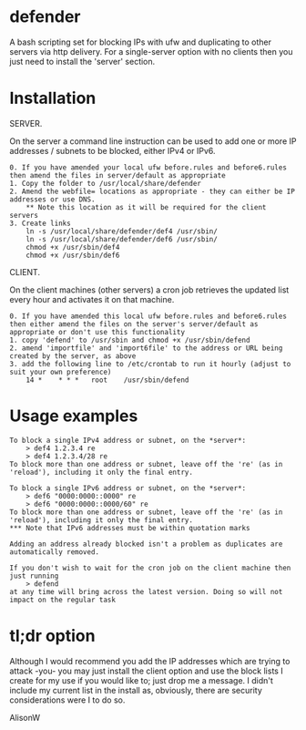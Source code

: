 # defender
A bash scripting set for blocking IPs with ufw and duplicating to other servers via http delivery. For a single-server option with no clients then you just need to install the 'server' section.

Installation
============

SERVER.

On the server a command line instruction can be used to add one or more IP addresses / subnets to be blocked, either IPv4 or IPv6.

	0. If you have amended your local ufw before.rules and before6.rules then amend the files in server/default as appropriate
	1. Copy the folder to /usr/local/share/defender
	2. Amend the webfile= locations as appropriate - they can either be IP addresses or use DNS.
		** Note this location as it will be required for the client servers
	3. Create links
		ln -s /usr/local/share/defender/def4 /usr/sbin/
		ln -s /usr/local/share/defender/def6 /usr/sbin/
		chmod +x /usr/sbin/def4
		chmod +x /usr/sbin/def6

CLIENT.

On the client machines (other servers) a cron job retrieves the updated list every hour and activates it on that machine.

	0. If you have amended this local ufw before.rules and before6.rules then either amend the files on the server's server/default as appropriate or don't use this functionality
	1. copy 'defend' to /usr/sbin and chmod +x /usr/sbin/defend
	2. amend 'importfile' and 'import6file' to the address or URL being created by the server, as above
	3. add the following line to /etc/crontab to run it hourly (adjust to suit your own preference)
		14 *    * * *   root    /usr/sbin/defend

Usage examples
==============

	To block a single IPv4 address or subnet, on the *server*:
		> def4 1.2.3.4 re
		> def4 1.2.3.4/28 re
	To block more than one address or subnet, leave off the 're' (as in 'reload'), including it only the final entry.

	To block a single IPv6 address or subnet, on the *server*:
		> def6 "0000:0000::0000" re   
		> def6 "0000:0000::0000/60" re
	To block more than one address or subnet, leave off the 're' (as in 'reload'), including it only the final entry.
	*** Note that IPv6 addresses must be within quotation marks
	
	Adding an address already blocked isn't a problem as duplicates are automatically removed.

	If you don't wish to wait for the cron job on the client machine then just running
		> defend
	at any time will bring across the latest version. Doing so will not impact on the regular task

tl;dr option
============

Although I would recommend you add the IP addresses which are trying to attack -you- you may just install the client option and use the block lists I create for my use if you would like to; just drop me a message. I didn't include my current list in the install as, obviously, there are security considerations were I to do so.

AlisonW
